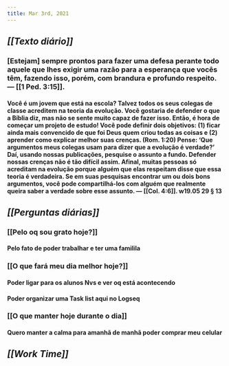 ```yaml
---
title: Mar 3rd, 2021
---
```


## _**[[Texto diário]]**_
### [Estejam] sempre prontos para fazer uma defesa perante todo aquele que lhes exigir uma razão para a esperança que vocês têm, fazendo isso, porém, com brandura e profundo respeito. — [[1 Ped. 3:15]].
#### Você é um jovem que está na escola? Talvez todos os seus colegas de classe acreditem na teoria da evolução. Você gostaria de defender o que a Bíblia diz, mas não se sente muito capaz de fazer isso. Então, é hora de começar um projeto de estudo! Você pode definir dois objetivos: (1) ficar ainda mais convencido de que foi Deus quem criou todas as coisas e (2) aprender como explicar melhor suas crenças. (Rom. 1:20) Pense: ‘Que argumentos meus colegas usam para dizer que a evolução é verdade?’ Daí, usando nossas publicações, pesquise o assunto a fundo. Defender nossas crenças não é tão difícil assim. Afinal, muitas pessoas só acreditam na evolução porque alguém que elas respeitam disse que essa teoria é verdadeira. Se em suas pesquisas encontrar um ou dois bons argumentos, você pode compartilhá-los com alguém que realmente queira saber a verdade sobre esse assunto. — [[Col. 4:6]]. w19.05 29 § 13
## _**[[Perguntas diárias]]**_
### **[[Pelo oq sou grato hoje?]]**
#### Pelo fato de poder trabalhar e ter uma familila
### **[[O que fará meu dia melhor hoje?]]**
#### Poder ligar para os alunos Nvs e ver oq está acontecendo
#### Poder organizar uma Task list aqui no Logseq
### **[[O que manter hoje durante o dia]]**
#### Quero manter a calma para amanhã de manhã poder comprar meu celular
## _**[[Work Time]]**_
###
###

